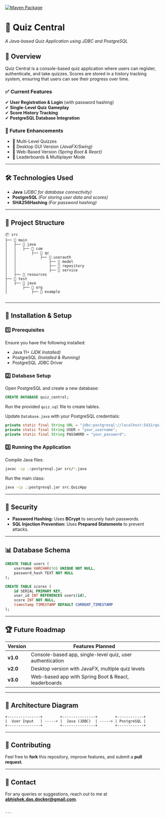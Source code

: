 [![Maven Package](https://github.com/dasatccu/quiz-central/actions/workflows/maven-package.yml/badge.svg?branch=main)](https://github.com/dasatccu/quiz-central/actions/workflows/maven-package.yml)
# 🧠 Quiz Central  
*A Java-based Quiz Application using JDBC and PostgreSQL*  

## 📌 Overview  
Quiz Central is a console-based quiz application where users can register, authenticate, and take quizzes. Scores are stored in a history tracking system, ensuring that users can see their progress over time.  

### ✅ Current Features  
✔ **User Registration & Login** (with password hashing)  
✔ **Single-Level Quiz Gameplay**  
✔ **Score History Tracking**  
✔ **PostgreSQL Database Integration**  

### 🔮 Future Enhancements  
- 🔹 Multi-Level Quizzes  
- 🔹 Desktop GUI Version *(JavaFX/Swing)*  
- 🔹 Web-Based Version *(Spring Boot & React)*  
- 🔹 Leaderboards & Multiplayer Mode  

---

## 🛠️ Technologies Used  
- **Java** *(JDBC for database connectivity)*  
- **PostgreSQL** *(For storing user data and scores)*  
- **SHA256Hashing** *(For password hashing)*  

---

## 📂 Project Structure  
```
📦 src
├── 📂 main
│   ├── 📂 java
│   │   ├── 📂 com
│   │       ├── 📂 qc
│   │           ├── 📂 userauth
│   │               ├── 📂 model
│   │               ├── 📂 repository
│   │               ├── 📂 service
│   ├── 📂 resources
├── 📂 test
│   ├── 📂 java
│       ├── 📂 org
│           ├── 📂 example
 
```

---

## 🚀 Installation & Setup  

### 1️⃣ Prerequisites  
Ensure you have the following installed:  
- Java 11+ *(JDK Installed)*  
- PostgreSQL *(Installed & Running)*  
- PostgreSQL JDBC Driver  

### 2️⃣ Database Setup  
Open PostgreSQL and create a new database:  
```sql
CREATE DATABASE quiz_central;
```
Run the provided `quiz.sql` file to create tables.  

Update `Database.java` with your PostgreSQL credentials:  
```java
private static final String URL = "jdbc:postgresql://localhost:5432/quiz_central";
private static final String USER = "your_username";
private static final String PASSWORD = "your_password";
```

### 3️⃣ Running the Application  
Compile Java files:  
```sh
javac -cp .:postgresql.jar src/*.java  
```
Run the main class:  
```sh
java -cp .:postgresql.jar src.QuizApp  
```

---

## 🔐 Security  
- **Password Hashing:** Uses **BCrypt** to securely hash passwords.  
- **SQL Injection Prevention:** Uses **Prepared Statements** to prevent attacks.  

---

## 📊 Database Schema  
```sql
CREATE TABLE users (
    username VARCHAR(50) UNIQUE NOT NULL,
    password_hash TEXT NOT NULL
);

CREATE TABLE scores (
    id SERIAL PRIMARY KEY,
    user_id INT REFERENCES users(id),
    score INT NOT NULL,
    timestamp TIMESTAMP DEFAULT CURRENT_TIMESTAMP
);
```

---

## 🏆 Future Roadmap  

| Version | Features Planned |
|---------|----------------|
| **v1.0** | Console-based app, single-level quiz, user authentication |
| **v2.0** | Desktop version with JavaFX, multiple quiz levels |
| **v3.0** | Web-based app with Spring Boot & React, leaderboards |

---

## 🎨 Architecture Diagram  

```
+---------------+        +---------------+        +------------+
|  User Input   | -----> |  Java (JDBC)  | -----> | PostgreSQL |
+---------------+        +---------------+        +------------+
```

---

## 🤝 Contributing  
Feel free to **fork** this repository, improve features, and submit a **pull request**.  

---

## 📧 Contact  
For any queries or suggestions, reach out to me at **abhishek.das.docker@gmail.com**.  
```

---
